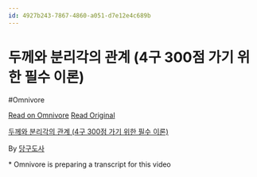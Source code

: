 ```yaml
---
id: 4927b243-7867-4860-a051-d7e12e4c689b
---
```


# 두께와 분리각의 관계 (4구 300점 가기 위한 필수 이론)
#Omnivore
 
[Read on Omnivore](https://omnivore.app/me/https-youtube-com-watch-v-w-ejf-4-qz-ux-a-4-19252347591)
[Read Original](https://youtube.com/watch?v=wEJF4QZUxA4)
 
[두께와 분리각의 관계 (4구 300점 가기 위한 필수 이론)](https://youtube.com/watch?v=wEJF4QZUxA4)

By [당구도사](https://www.youtube.com/@3clab)

\* Omnivore is preparing a transcript for this video